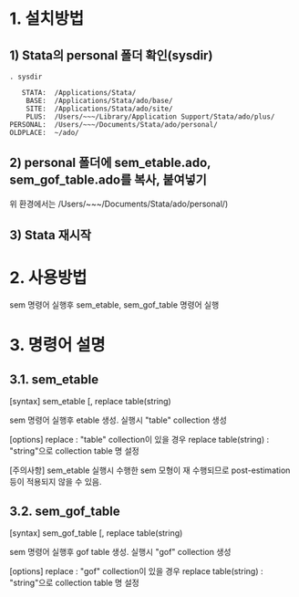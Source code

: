 
# 1. 설치방법

## 1) Stata의 personal 폴더 확인(sysdir)

```
. sysdir

   STATA:  /Applications/Stata/
    BASE:  /Applications/Stata/ado/base/
    SITE:  /Applications/Stata/ado/site/
    PLUS:  /Users/~~~/Library/Application Support/Stata/ado/plus/
PERSONAL:  /Users/~~~/Documents/Stata/ado/personal/
OLDPLACE:  ~/ado/
```

## 2) personal 폴더에 sem_etable.ado, sem_gof_table.ado를 복사, 붙여넣기

위 환경에서는 /Users/~~~/Documents/Stata/ado/personal/)


## 3) Stata 재시작

# 2. 사용방법

sem 명령어 실행후 sem_etable, sem_gof_table 명령어 실행

# 3. 명령어 설명

## 3.1. sem_etable

[syntax]
sem_etable [, replace table(string)

sem 명령어 실행후 etable 생성. 실행시 "table" collection 생성

[options]
replace : "table" collection이 있을 경우 replace
table(string) : "string"으로 collection table 명 설정

[주의사항]
sem_etable 실행시 수행한 sem 모형이 재 수행되므로 post-estimation 등이
적용되지 않을 수 있음.

## 3.2. sem_gof_table

[syntax]
sem_gof_table [, replace table(string)

sem 명령어 실행후 gof table 생성. 실행시 "gof" collection 생성

[options]
replace : "gof" collection이 있을 경우 replace
table(string) : "string"으로 collection table 명 설정
